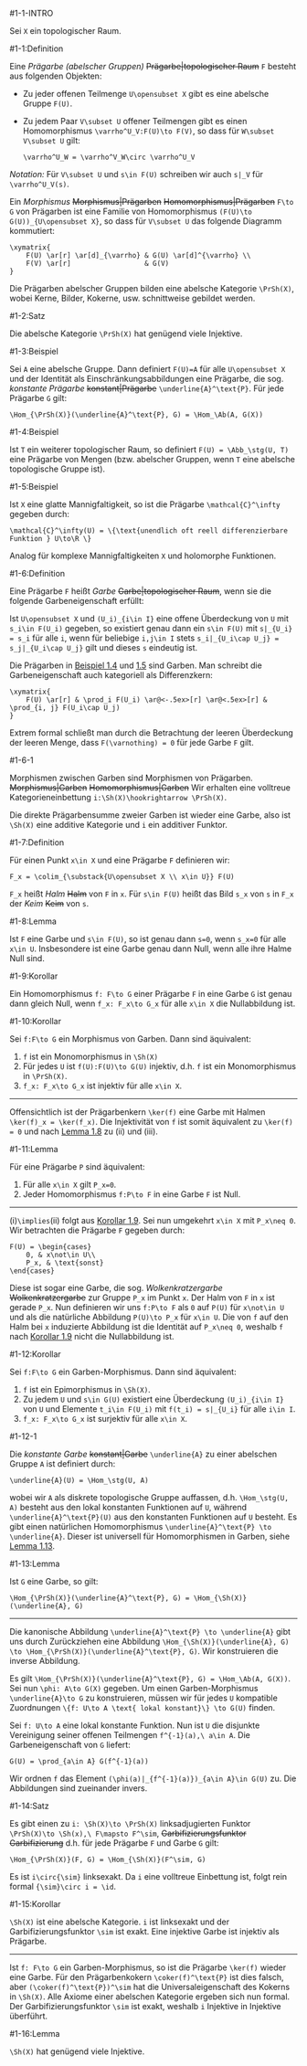 #1-1-INTRO

Sei `X` ein topologischer Raum.

#1-1:Definition

Eine *Prägarbe (abelscher Gruppen)* ~~Prägarbe|topologischer Raum~~ `F` besteht aus folgenden Objekten:

*   Zu jeder offenen Teilmenge `U\opensubset X` gibt es eine abelsche Gruppe `F(U)`.
*   Zu jedem Paar `V\subset U` offener Teilmengen gibt es einen Homomorphismus `\varrho^U_V:F(U)\to F(V)`, so dass für `W\subset V\subset U` gilt:

        \varrho^U_W = \varrho^V_W\circ \varrho^U_V

*Notation:* Für `V\subset U` und `s\in F(U)` schreiben wir auch `s|_V` für `\varrho^U_V(s)`.

Ein *Morphismus* ~~Morphismus|Prägarben~~ ~~Homomorphismus|Prägarben~~ `F\to G` von Prägarben ist eine Familie von Homomorphismus `(F(U)\to G(U))_{U\opensubset X}`, so dass für `V\subset U` das folgende Diagramm kommutiert:

    \xymatrix{
        F(U) \ar[r] \ar[d]_{\varrho} & G(U) \ar[d]^{\varrho} \\
        F(V) \ar[r]                  & G(V)
    }

Die Prägarben abelscher Gruppen bilden eine abelsche Kategorie `\PrSh(X)`, wobei Kerne, Bilder, Kokerne, usw. schnittweise gebildet werden.

#1-2:Satz

Die abelsche Kategorie `\PrSh(X)` hat genügend viele Injektive.

#1-3:Beispiel

Sei `A` eine abelsche Gruppe. Dann definiert `F(U)=A` für alle `U\opensubset X` und der Identität als Einschränkungsabbildungen eine Prägarbe, die sog. *konstante Prägarbe* ~~konstant|Prägarbe~~ `\underline{A}^\text{P}`. Für jede Prägarbe `G` gilt:

    \Hom_{\PrSh(X)}(\underline{A}^\text{P}, G) = \Hom_\Ab(A, G(X))

#1-4:Beispiel

Ist `T` ein weiterer topologischer Raum, so definiert `F(U) = \Abb_\stg(U, T)` eine Prägarbe von Mengen (bzw. abelscher Gruppen, wenn `T` eine abelsche topologische Gruppe ist).

#1-5:Beispiel

Ist `X` eine glatte Mannigfaltigkeit, so ist die Prägarbe `\mathcal{C}^\infty` gegeben durch:

    \mathcal{C}^\infty(U) = \{\text{unendlich oft reell differenzierbare Funktion } U\to\R \}

Analog für komplexe Mannigfaltigkeiten `X` und holomorphe Funktionen.

#1-6:Definition

Eine Prägarbe `F` heißt *Garbe* ~~Garbe|topologischer Raum~~, wenn sie die folgende Garbeneigenschaft erfüllt:

Ist `U\opensubset X` und `(U_i)_{i\in I}` eine offene Überdeckung von `U` mit `s_i\in F(U_i)` gegeben, so existiert genau dann ein `s\in F(U)` mit `s|_{U_i} = s_i` für alle `i`, wenn für beliebige `i,j\in I` stets `s_i|_{U_i\cap U_j} = s_j|_{U_i\cap U_j}` gilt und dieses `s` eindeutig ist.

Die Prägarben in [Beispiel 1.4](#1-4) und [1.5](#1-5) sind Garben. Man schreibt die Garbeneigenschaft auch kategoriell als Differenzkern:

    \xymatrix{
        F(U) \ar[r] & \prod_i F(U_i) \ar@<-.5ex>[r] \ar@<.5ex>[r] & \prod_{i, j} F(U_i\cap U_j)
    }

Extrem formal schließt man durch die Betrachtung der leeren Überdeckung der leeren Menge, dass `F(\varnothing) = 0` für jede Garbe `F` gilt.

#1-6-1

Morphismen zwischen Garben sind Morphismen von Prägarben. ~~Morphismus|Garben~~ ~~Homomorphismus|Garben~~ Wir erhalten eine volltreue Kategorieneinbettung `i:\Sh(X)\hookrightarrow \PrSh(X)`.

Die direkte Prägarbensumme zweier Garben ist wieder eine Garbe, also ist `\Sh(X)` eine additive Kategorie und `i` ein additiver Funktor.

#1-7:Definition

Für einen Punkt `x\in X` und eine Prägarbe `F` definieren wir:

    F_x = \colim_{\substack{U\opensubset X \\ x\in U}} F(U)

`F_x` heißt *Halm* ~~Halm~~ von `F` in `x`. Für `s\in F(U)` heißt das Bild `s_x` von `s` in `F_x` der *Keim* ~~Keim~~ von `s`.

#1-8:Lemma

Ist `F` eine Garbe und `s\in F(U)`, so ist genau dann `s=0`, wenn `s_x=0` für alle `x\in U`. Insbesondere ist eine Garbe genau dann Null, wenn alle ihre Halme Null sind.

#1-9:Korollar

Ein Homomorphismus `f: F\to G` einer Prägarbe `F` in eine Garbe `G` ist genau dann gleich Null, wenn `f_x: F_x\to G_x` für alle `x\in X` die Nullabbildung ist.

#1-10:Korollar

Sei `f:F\to G` ein Morphismus von Garben. Dann sind äquivalent:

1.  `f` ist ein Monomorphismus in `\Sh(X)`
2.  Für jedes `U` ist `f(U):F(U)\to G(U)` injektiv, d.h. `f` ist ein Monomorphismus in `\PrSh(X)`.
3.  `f_x: F_x\to G_x` ist injektiv für alle `x\in X`.

---

Offensichtlich ist der Prägarbenkern `\ker(f)` eine Garbe mit Halmen `\ker(f)_x = \ker(f_x)`. Die Injektivität von `f` ist somit äquivalent zu `\ker(f) = 0` und nach [Lemma 1.8](#1-8) zu (ii) und (iii).

#1-11:Lemma

Für eine Prägarbe `P` sind äquivalent:

1.  Für alle `x\in X` gilt `P_x=0`.
2.  Jeder Homomorphismus `f:P\to F` in eine Garbe `F` ist Null.

---

(i)`\implies`(ii) folgt aus [Korollar 1.9](#1-9). Sei nun umgekehrt `x\in X` mit `P_x\neq 0`. Wir betrachten die Prägarbe `F` gegeben durch:

    F(U) = \begin{cases}
        0, & x\not\in U\\
        P_x, & \text{sonst}
    \end{cases}

Diese ist sogar eine Garbe, die sog. *Wolkenkratzergarbe* ~~Wolkenkratzergarbe~~ zur Gruppe `P_x` im Punkt `x`. Der Halm von `F` in `x` ist gerade `P_x`. Nun definieren wir uns `f:P\to F` als `0` auf `P(U)` für `x\not\in U` und als die natürliche Abbildung `P(U)\to P_x` für `x\in U`. Die von `f` auf den Halm bei `x` induzierte Abbildung ist die Identität auf `P_x\neq 0`, weshalb `f` nach [Korollar 1.9](#1-9) nicht die Nullabbildung ist.

#1-12:Korollar

Sei `f:F\to G` ein Garben-Morphismus. Dann sind äquivalent:

1.  `f` ist ein Epimorphismus in `\Sh(X)`.
2.  Zu jedem `U` und `s\in G(U)` existiert eine Überdeckung `(U_i)_{i\in I}` von `U` und Elemente `t_i\in F(U_i)` mit `f(t_i) = s|_{U_i}` für alle `i\in I`.
3.  `f_x: F_x\to G_x` ist surjektiv für alle `x\in X`.

#1-12-1

Die *konstante Garbe* ~~konstant|Garbe~~ `\underline{A}` zu einer abelschen Gruppe `A` ist definiert durch:

    \underline{A}(U) = \Hom_\stg(U, A)

wobei wir `A` als diskrete topologische Gruppe auffassen, d.h. `\Hom_\stg(U, A)` besteht aus den lokal konstanten Funktionen auf `U`, während `\underline{A}^\text{P}(U)` aus den konstanten Funktionen auf `U` besteht. Es gibt einen natürlichen Homomorphismus `\underline{A}^\text{P} \to \underline{A}`. Dieser ist universell für Homomorphismen in Garben, siehe [Lemma 1.13](#1-13).

#1-13:Lemma

Ist `G` eine Garbe, so gilt:

    \Hom_{\PrSh(X)}(\underline{A}^\text{P}, G) = \Hom_{\Sh(X)}(\underline{A}, G)

---

Die kanonische Abbildung `\underline{A}^\text{P} \to \underline{A}` gibt uns durch Zurückziehen eine Abbildung `\Hom_{\Sh(X)}(\underline{A}, G) \to \Hom_{\PrSh(X)}(\underline{A}^\text{P}, G)`. Wir konstruieren die inverse Abbildung.

Es gilt `\Hom_{\PrSh(X)}(\underline{A}^\text{P}, G) = \Hom_\Ab(A, G(X))`. Sei nun `\phi: A\to G(X)` gegeben. Um einen Garben-Morphismus `\underline{A}\to G` zu konstruieren, müssen wir für jedes `U` kompatible Zuordnungen `\{f: U\to A \text{ lokal konstant}\} \to G(U)` finden.

Sei `f: U\to A` eine lokal konstante Funktion. Nun ist `U` die disjunkte Vereinigung seiner offenen Teilmengen `f^{-1}(a),\ a\in A`. Die Garbeneigenschaft von `G` liefert:

    G(U) = \prod_{a\in A} G(f^{-1}(a))

Wir ordnen `f` das Element `(\phi(a)|_{f^{-1}(a)})_{a\in A}\in G(U)` zu. Die Abbildungen sind zueinander invers.

#1-14:Satz

Es gibt einen zu `i: \Sh(X)\to \PrSh(X)` linksadjugierten Funktor `\PrSh(X)\to \Sh(x),\ F\mapsto F^\sim`, ~~Garbifizierungsfunktor~~ ~~Garbifizierung~~ d.h. für jede Prägarbe `F` und Garbe `G` gilt:

    \Hom_{\PrSh(X)}(F, G) = \Hom_{\Sh(X)}(F^\sim, G)

Es ist `i\circ{\sim}` linksexakt. Da `i` eine volltreue Einbettung ist, folgt rein formal `{\sim}\circ i = \id`.

#1-15:Korollar

`\Sh(X)` ist eine abelsche Kategorie. `i` ist linksexakt und der Garbifizierungsfunktor `\sim` ist exakt. Eine injektive Garbe ist injektiv als Prägarbe.

---

Ist `f: F\to G` ein Garben-Morphismus, so ist die Prägarbe `\ker(f)` wieder eine Garbe. Für den Prägarbenkokern `\coker(f)^\text{P}` ist dies falsch, aber `(\coker(f)^\text{P})^\sim` hat die Universaleigenschaft des Kokerns in `\Sh(X)`. Alle Axiome einer abelschen Kategorie ergeben sich nun formal. Der Garbifizierungsfunktor `\sim` ist exakt, weshalb `i` Injektive in Injektive überführt.

#1-16:Lemma

`\Sh(X)` hat genügend viele Injektive.
